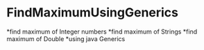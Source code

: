# FindMaximumUsingGenerics
*find maximum of Integer numbers
*find maximum of Strings
*find maximum of Double 
*using java Generics
